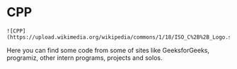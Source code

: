 # CPP

    ![CPP](https://upload.wikimedia.org/wikipedia/commons/1/18/ISO_C%2B%2B_Logo.svg)


Here you can find some code from some of sites like GeeksforGeeks, programiz, other intern programs, projects and solos.
